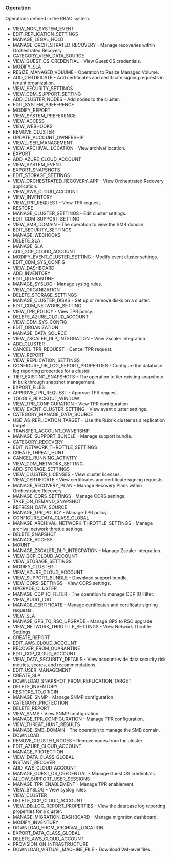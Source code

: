 ### Operation
Operations defined in the RBAC system.

- VIEW_NON_SYSTEM_EVENT
- EDIT_REPLICATION_SETTINGS
- MANAGE_LEGAL_HOLD
- MANAGE_ORCHESTRATED_RECOVERY - Manage recoveries within Orchestrated Recovery.
- CATEGORY_VIEW_DATA_SOURCE
- VIEW_GUEST_OS_CREDENTIAL - View Guest OS credentials.
- MODIFY_SLA
- RESIZE_MANAGED_VOLUME - Operation to Resize Managed Volume.
- ADD_CERTIFICATE - Add certificates and certificate signing requests in tenant organization.
- VIEW_SECURITY_SETTINGS
- VIEW_CDM_SUPPORT_SETTING
- ADD_CLUSTER_NODES - Add nodes to the cluster.
- EDIT_SYSTEM_PREFERENCE
- MODIFY_REPORT
- VIEW_SYSTEM_PREFERENCE
- VIEW_ACCESS
- VIEW_WEBHOOKS
- REMOVE_CLUSTER
- UPDATE_ACCOUNT_OWNERSHIP
- VIEW_USER_MANAGEMENT
- VIEW_ARCHIVAL_LOCATION - View archival location.
- EXPORT
- ADD_AZURE_CLOUD_ACCOUNT
- VIEW_SYSTEM_EVENT
- EXPORT_SNAPSHOTS
- EDIT_STORAGE_SETTINGS
- VIEW_ORCHESTRATED_RECOVERY_APP - View Orchestrated Recovery application.
- VIEW_AWS_CLOUD_ACCOUNT
- VIEW_INVENTORY
- VIEW_TPR_REQUEST - View TPR request.
- RESTORE
- MANAGE_CLUSTER_SETTINGS - Edit cluster settings.
- EDIT_CDM_SUPPORT_SETTING
- VIEW_SMB_DOMAIN - The operation to view the SMB domain.
- EDIT_SECURITY_SETTINGS
- MANAGE_WEBHOOKS
- DELETE_SLA
- MANAGE_SLA
- ADD_GCP_CLOUD_ACCOUNT
- MODIFY_EVENT_CLUSTER_SETTING - Modify event cluster settings.
- EDIT_CDM_SYS_CONFIG
- VIEW_DASHBOARD
- ADD_INVENTORY
- EDIT_QUARANTINE
- MANAGE_SYSLOG - Manage syslog rules.
- VIEW_ORGANIZATION
- DELETE_STORAGE_SETTINGS
- MANAGE_CLUSTER_DISKS - Set up or remove disks on a cluster.
- EDIT_CDM_NETWORK_SETTING
- VIEW_TPR_POLICY - View TPR policy.
- DELETE_AZURE_CLOUD_ACCOUNT
- VIEW_CDM_SYS_CONFIG
- EDIT_ORGANIZATION
- MANAGE_DATA_SOURCE
- VIEW_ZSCALER_DLP_INTEGRATION - View Zscaler integration.
- ADD_CLUSTER
- CANCEL_TPR_REQUEST - Cancel TPR request.
- VIEW_REPORT
- VIEW_REPLICATION_SETTINGS
- CONFIGURE_DB_LOG_REPORT_PROPERTIES - Configure the database log reporting properties for a cluster.
- TIER_EXISTING_SNAPSHOTS - The operation to tier existing snapshots in bulk through snapshot management.
- EXPORT_FILES
- APPROVE_TPR_REQUEST - Approve TPR request.
- TOGGLE_BLACKOUT_WINDOW
- VIEW_TPR_CONFIGURATION - View TPR configuration.
- VIEW_EVENT_CLUSTER_SETTING - View event cluster settings.
- CATEGORY_MANAGE_DATA_SOURCE
- USE_AS_REPLICATION_TARGET - Use the Rubrik cluster as a replication target.
- TRANSFER_ACCOUNT_OWNERSHIP
- MANAGE_SUPPORT_BUNDLE - Manage support bundle.
- CATEGORY_RECOVERY
- EDIT_NETWORK_THROTTLE_SETTINGS
- CREATE_THREAT_HUNT
- CANCEL_RUNNING_ACTIVITY
- VIEW_CDM_NETWORK_SETTING
- ADD_STORAGE_SETTINGS
- VIEW_CLUSTER_LICENSES - View cluster licenses.
- VIEW_CERTIFICATE - View certificates and certificate signing requests.
- MANAGE_RECOVERY_PLAN - Manage Recovery Plans within Orchestrated Recovery.
- MANAGE_CORS_SETTINGS - Manage CORS settings.
- TAKE_ON_DEMAND_SNAPSHOT
- REFRESH_DATA_SOURCE
- MANAGE_TPR_POLICY - Manage TPR policy.
- CONFIGURE_DATA_CLASS_GLOBAL
- MANAGE_ARCHIVAL_NETWORK_THROTTLE_SETTINGS - Manage archival network throttle settings.
- DELETE_SNAPSHOT
- MANAGE_ACCESS
- MOUNT
- MANAGE_ZSCALER_DLP_INTEGRATION - Manage Zscaler integration.
- VIEW_GCP_CLOUD_ACCOUNT
- VIEW_STORAGE_SETTINGS
- MODIFY_CLUSTER
- VIEW_AZURE_CLOUD_ACCOUNT
- VIEW_SUPPORT_BUNDLE - Download support bundle.
- VIEW_CORS_SETTINGS - View CORS settings.
- UPGRADE_CLUSTER
- MANAGE_CDP_IO_FILTER - The operation to manage CDP IO Filter.
- VIEW_AUDIT_LOG
- MANAGE_CERTIFICATE - Manage certificates and certificate signing requests.
- VIEW_SLA
- MANAGE_GPS_TO_RSC_UPGRADE - Manage GPS to RSC upgrade.
- VIEW_NETWORK_THROTTLE_SETTINGS - View Network Throttle Settings.
- CREATE_REPORT
- EDIT_AWS_CLOUD_ACCOUNT
- RECOVER_FROM_QUARANTINE
- EDIT_GCP_CLOUD_ACCOUNT
- VIEW_DATA_SECURITY_DETAILS - View account-wide data security risk metrics, scores, and recommendations.
- EDIT_USER_MANAGEMENT
- CREATE_SLA
- DOWNLOAD_SNAPSHOT_FROM_REPLICATION_TARGET
- DELETE_INVENTORY
- RESTORE_TO_ORIGIN
- MANAGE_SNMP - Manage SNMP configuration.
- CATEGORY_PROTECTION
- DELETE_REPORT
- VIEW_SNMP - View SNMP configuration.
- MANAGE_TPR_CONFIGURATION - Manage TPR configuration.
- VIEW_THREAT_HUNT_RESULTS
- MANAGE_SMB_DOMAIN - The operation to manage the SMB domain.
- DOWNLOAD
- REMOVE_CLUSTER_NODES - Remove nodes from the cluster.
- EDIT_AZURE_CLOUD_ACCOUNT
- MANAGE_PROTECTION
- VIEW_DATA_CLASS_GLOBAL
- INSTANT_RECOVER
- ADD_AWS_CLOUD_ACCOUNT
- MANAGE_GUEST_OS_CREDENTIAL - Manage Guest OS credentials.
- ALLOW_SUPPORT_USER_SESSIONS
- MANAGE_TPR_ENABLEMENT - Manage TPR enablement.
- VIEW_SYSLOG - View syslog rules.
- VIEW_CLUSTER
- DELETE_GCP_CLOUD_ACCOUNT
- VIEW_DB_LOG_REPORT_PROPERTIES - View the database log reporting properties for a cluster.
- MANAGE_MIGRATION_DASHBOARD - Manage migration dashboard.
- MODIFY_INVENTORY
- DOWNLOAD_FROM_ARCHIVAL_LOCATION
- EXPORT_DATA_CLASS_GLOBAL
- DELETE_AWS_CLOUD_ACCOUNT
- PROVISION_ON_INFRASTRUCTURE
- DOWNLOAD_VIRTUAL_MACHINE_FILE - Download VM-level files.
